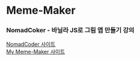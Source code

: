 # Meme-Maker

### NomadCoker - 바닐라 JS로 그림 앱 만들기 강의

<a href="https://nomadcoders.co/javascript-for-beginners-2/lobby" title="NomadCoder" target="_blank">NomadCoder 사이트</a>
<br/>
<a href="https://hdy86.github.io/meme-maker" title="My Meme-Maker" target="_blank">My Meme-Maker 사이트</a>
